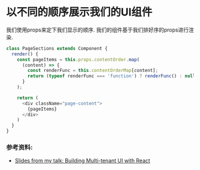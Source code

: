 # 以不同的顺序展示我们的UI组件

我们使用props来定下我们显示的顺序. 我们的组件基于我们排好序的props进行渲染.
```javascript
class PageSections extends Component {
  render() {
    const pageItems = this.props.contentOrder.map(
      (content) => {
        const renderFunc = this.contentOrderMap[content];
        return (typeof renderFunc === 'function') ? renderFunc() : null;
      }
    );

    return (
      <div className="page-content">
        {pageItems}
      </div>
    )
  }
}
```

### 参考资料:
- [Slides from my talk: Building Multi-tenant UI with React](https://speakerdeck.com/vasa/building-multitenant-ui-with-react-dot-js)